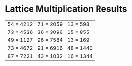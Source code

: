 # Lattice Multiplication Results

|   |   |   |
|---|---|---|
| 54 = 4212 | 71 = 2059 | 13 = 598 |
| 73 = 4526 | 36 = 3096 | 15 = 855 |
| 49 = 1127 | 96 = 7584 | 13 = 169 |
| 73 = 4672 | 91 = 6916 | 48 = 1440 |
| 87 = 7221 | 43 = 1032 | 16 = 1344 |
